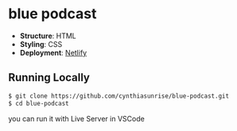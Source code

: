 # blue podcast

- **Structure**: HTML
- **Styling**: CSS
- **Deployment**: [Netlify](https://www.netlify.com/)

## Running Locally

```bash
$ git clone https://github.com/cynthiasunrise/blue-podcast.git
$ cd blue-podcast
```

you can run it with Live Server in VSCode
